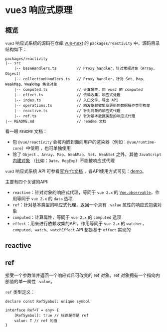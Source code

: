 # vue3 响应式原理

## 概览

`vue3` 响应式系统的源码在仓库 [vue-next](https://github.com/vuejs/vue-next) 的 `packages/reactivity` 中，源码目录结构如下：

```
packages/reactivity
|-- src
	|-- baseHandlers.ts			// Proxy handler，针对常规对象（Array，Object）
	|-- collectionHandlers.ts	// Proxy handler，针对 Set、Map、WeakMap、WeakMap 集合对象
	|-- computed.ts				// 计算属性，同 vue2 的 computed
	|-- effect.ts				// 依赖收集，响应式处理
	|-- index.ts				// 入口文件，导出 API
	|-- operations.ts			// 触发依赖收集及更新的数据操作类型枚举
	|-- reactive.ts				// 针对对象的响应式代理
	|-- ref.ts					// 针对基本数据类型的响应式代理
|-- README.md					// readme 文档
```

看一眼 `README` 文档：

- 包 `@vue/reactivity` 会被内嵌到面向用户的渲染器（例如：`@vue/runtime-core`）中使用 ，也可单独使用
- 除了 `Object` 、`Array`、`Map`、`WeakMap`、`Set`、`WeakSet` 之外，其他 `JavaScript` [内建对象](https://developer.mozilla.org/zh-CN/docs/Web/JavaScript/Reference/Global_Objects) （比如：`Date`、`RegExp`）不能被响应式代理

`vue3` 响应式系统 API 可参看[官方rfc文档]([https://composition-api.vuejs.org/zh/api.html#%E5%93%8D%E5%BA%94%E5%BC%8F%E7%B3%BB%E7%BB%9F-api](https://composition-api.vuejs.org/zh/api.html#响应式系统-api)) ，各API使用方式可见：[demo](https://github.com/whu-luojian/vite-vue3)。

主要有四个关键的API:

- `reactive`：针对对象的响应式代理，等同于 `vue 2.x` 的 [`Vue.observable`](https://cn.vuejs.org/v2/api/#Vue-observable)，作用等同于 `vue 2.x` 的 `data` 选项
- `ref`：针对基本类型的响应式代理，返回一个具有 `.value` 属性的响应式包装对象
- `computed`：计算属性，等同于 `vue 2.x` 的 `computed` 选项
- `effect`：用来进行依赖收集的API，作用等同于  `vue 2.x` 的 `watcher`，`computed`、`watch`、`watchEffect` API 都是基于 `effect` 实现的

## reactive



## ref

接受一个参数值并返回一个响应式且可改变的 ref 对象。ref 对象拥有一个指向内部值的单一属性 `.value`。

`ref` 类型定义：

```tsx
declare const RefSymbol: unique symbol

interface Ref<T = any> {
    [RefSymbol]: true // 标识是否是 ref
    value: T // ref 的值
}
```

